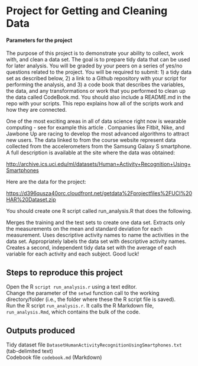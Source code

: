 Project for Getting and Cleaning Data  
==========================================

#### Parameters for the project  

The purpose of this project is to demonstrate your ability to collect, work with, and clean a data set. The goal is to prepare tidy data that   can be used for later analysis. You will be graded by your peers on a series of yes/no questions related to the project. You will be required   to submit: 1) a tidy data set as described below, 2) a link to a Github repository with your script for performing the analysis, and 3) a   code book that describes the variables, the data, and any transformations or work that you performed to clean up the data called CodeBook.md.   You should also include a README.md in the repo with your scripts. This repo explains how all of the scripts work and how they are connected.  
  
One of the most exciting areas in all of data science right now is wearable computing - see for example this article . Companies like Fitbit, Nike, and Jawbone Up are racing to develop the most advanced algorithms to attract new users. The data linked to from the course website represent data collected from the accelerometers from the Samsung Galaxy S smartphone. A full description is available at the site where the data was obtained:

http://archive.ics.uci.edu/ml/datasets/Human+Activity+Recognition+Using+Smartphones

Here are the data for the project:

https://d396qusza40orc.cloudfront.net/getdata%2Fprojectfiles%2FUCI%20HAR%20Dataset.zip

You should create one R script called run_analysis.R that does the following.

Merges the training and the test sets to create one data set.
Extracts only the measurements on the mean and standard deviation for each measurement.
Uses descriptive activity names to name the activities in the data set.
Appropriately labels the data set with descriptive activity names.
Creates a second, independent tidy data set with the average of each variable for each activity and each subject.
Good luck!

Steps to reproduce this project  
----------------------------------------------  

Open the R `script run_analysis.r` using a text editor.    
Change the parameter of the `setwd` function call to the working directory/folder (i.e., the folder where these the R script file is saved).  
Run the R script `run_analysis.r`. It calls the R Markdown file, `run_analysis.Rmd`, which contains the bulk of the code.  

Outputs produced  
---------------------------------------------------------  

Tidy dataset file `DatasetHumanActivityRecognitionUsingSmartphones.txt` (tab-delimited text)  
Codebook file `codebook.md` (Markdown)  